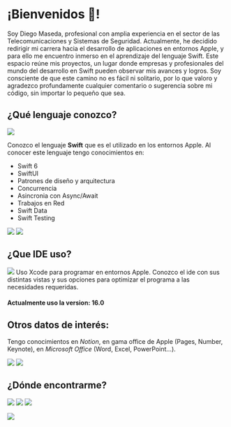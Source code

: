 # ¡Bienvenidos 👋!

Soy Diego Maseda, profesional con amplia experiencia en el sector de las Telecomunicaciones y Sistemas de Seguridad. Actualmente, he decidido redirigir mi carrera hacia el desarrollo de aplicaciones en entornos Apple, y para ello me encuentro inmerso en el aprendizaje del lenguaje Swift. 
Este espacio reúne mis proyectos, un lugar donde empresas y profesionales del mundo del desarrollo en Swift pueden observar mis avances y logros. Soy consciente de que este camino no es fácil ni solitario, por lo que valoro y agradezco profundamente cualquier comentario o sugerencia sobre mi código, sin importar lo pequeño que sea.

## ¿Qué lenguaje conozco?
<img src="https://img.shields.io/badge/Swift-FA7343?style=for-the-badge&logo=swift&logoColor=white" />

Conozco el lenguaje **Swift** que es el utilizado en los entornos Apple. Al conocer este lenguaje tengo conocimientos en:
- Swift 6
- SwiftUI
- Patrones de diseño y arquitectura
- Concurrencia
- Asincronia con Async/Await
- Trabajos en Red
- Swift Data
- Swift Testing

<img src="https://img.shields.io/badge/iOS-000000?style=for-the-badge&logo=ios&logoColor=white" />    <img src="https://img.shields.io/badge/mac%20os-000000?style=for-the-badge&logo=apple&logoColor=white" /> 

## ¿Que IDE uso?
<img src="https://img.shields.io/badge/Xcode-007ACC?style=for-the-badge&logo=Xcode&logoColor=white" />
Uso Xcode para programar en entornos Apple. Conozco el ide con sus distintas vistas y sus opciones para optimizar el programa a las necesidades requeridas.

#### Actualmente uso la version: 16.0

## Otros datos de interés:
Tengo conocimientos en *Notion*, en gama office de Apple (Pages, Number, Keynote), en *Microsoft Office* (Word, Excel, PowerPoint...).

<img src="https://img.shields.io/badge/Notion-000000?style=for-the-badge&logo=notion&logoColor=white" />    <img src="https://img.shields.io/badge/Microsoft_Office-D83B01?style=for-the-badge&logo=microsoft-office&logoColor=white" /> 



## ¿Dónde encontrarme?

<img src="https://img.shields.io/badge/LinkedIn-0077B5?style=for-the-badge&logo=linkedin&logoColor=white" />

<img src="https://img.shields.io/badge/Discord-5865F2?style=for-the-badge&logo=discord&logoColor=white" />

<img src="https://img.shields.io/badge/Gmail-D14836?style=for-the-badge&logo=gmail&logoColor=white" />

[![](https://img.shields.io/badge/LinkedIn-0077B5?style=for-the-badge&logo=linkedin&logoColor=white)](https://www.linkedin.com/dmaseda/)



